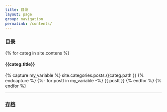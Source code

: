 ```yaml
---
title: 目录
layout: page
group: navigation
permalink: /contents/
---
```




<!-- <div>
  {% for tag in site.tags %}
  {% capture tag_name %}{{ tag | first }}{% endcapture %}
    {% for post in site.tags[tag_name] %}
    {{post.url}}
    {% endfor %} 
  {% endfor %}
</div> -->


### 目录

{% for categ in site.contens %}

#### {{categ.title}} 

  {% capture my_variable %}  site.categories.posts.{{categ.path }} {% endcapture %}
    {%- for postt in my_variable -%}
      {{ postt }} 
    {% endfor %}
{% endfor %}

---

### [存档]({{relative_url}}/archive/)




